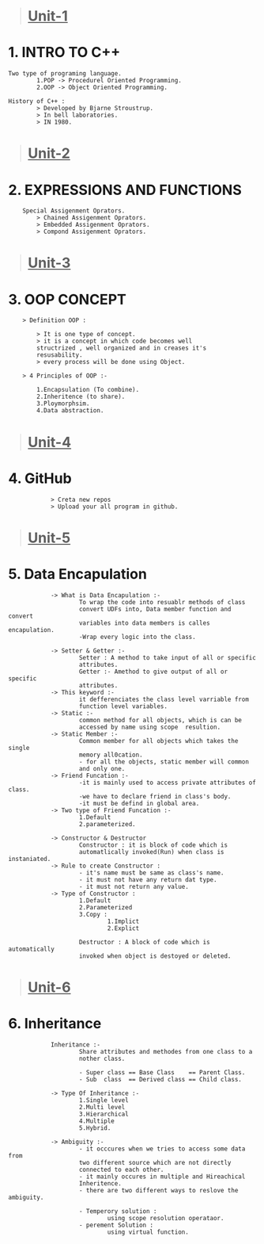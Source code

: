 ># <u>Unit-1</u> 

<h1>1. INTRO TO C++</h1>
            
    Two type of programing language.
            1.POP -> Procedurel Oriented Programming.
            2.OOP -> Object Oriented Programming.

    History of C++ :
            > Developed by Bjarne Stroustrup.
            > In bell laboratories.
            > IN 1980.

># <u>Unit-2</u>  

<h1>2. EXPRESSIONS AND FUNCTIONS </h1>

        Special Assigenment Oprators.
            > Chained Assigenment Oprators.
            > Embedded Assigenment Oprators.
            > Compond Assigenment Oprators.

># <u>Unit-3</u> 

<h1>3. OOP CONCEPT </h1>

        > Definition OOP :

            > It is one type of concept.
            > it is a concept in which code becomes well               
            structrized , well organized and in creases it's
            resusability.
            > every process will be done using Object. 
       
        > 4 Principles of OOP :-

            1.Encapsulation (To combine).
            2.Inheritence (to share).
            3.Ploymorphsim.
            4.Data abstraction.

># <u>Unit-4</u>

<h1>4. GitHub </h1>

                > Creta new repos
                > Upload your all program in github.

># <u>Unit-5</u>

<h1>5. Data Encapulation  </h1>

                -> What is Data Encapulation :-
                        To wrap the code into resuablr methods of class   
                        convert UDFs into, Data member function and convert 
                        variables into data members is calles encapulation.
                        -Wrap every logic into the class.

                -> Setter & Getter :-
                        Setter : A method to take input of all or specific  
                        attributes.
                        Getter :- Amethod to give output of all or specific 
                        attributes.
                -> This keyword :- 
                        it defferenciates the class level varriable from 
                        function level variables.
                -> Static :- 
                        common method for all objects, which is can be  
                        accessed by name using scope  resultion.   
                -> Static Member :- 
                        Common member for all objects which takes the single 
                        memory all0cation.
                        - for all the objects, static member will common  
                        and only one.    
                -> Friend Funcation :- 
                        -it is mainly used to access private attributes of class.
                        -we have to declare friend in class's body.
                        -it must be defind in global area.
                -> Two type of Friend Funcation :-
                        1.Default
                        2.parameterized.

                -> Constructor & Destructor 
                        Constructor : it is block of code which is 
                        automatlically invoked(Run) when class is instaniated.
                -> Rule to create Constructor : 
                        - it's name must be same as class's name.
                        - it must not have any return dat type.
                        - it must not return any value.
                -> Type of Constructor :
                        1.Default
                        2.Parameterized
                        3.Copy :
                                1.Implict 
                                2.Explict

                        Destructor : A block of code which is automatically 
                        invoked when object is destoyed or deleted. 
                        
># <u>Unit-6</u>

<h1>6. Inheritance  </h1>

                Inheritance :- 
                        Share attributes and methodes from one class to a
                        nother class.

                        - Super class == Base Class    == Parent Class.
                        - Sub  class  == Derived class == Child class.

                -> Type Of Inheritance :-
                        1.Single level 
                        2.Multi level 
                        3.Hierarchical
                        4.Multiple
                        5.Hybrid.

                -> Ambiguity :-
                        - it occcures when we tries to access some data from 
                        two different source which are not directly 
                        connected to each other.
                        - it mainly occures in multiple and Hireachical 
                        Inheritence.
                        - there are two different ways to reslove the ambiguity.
                        
                        - Temperory solution :
                                using scope resolution operataor.
                        - perement Solution :
                                using virtual function.
